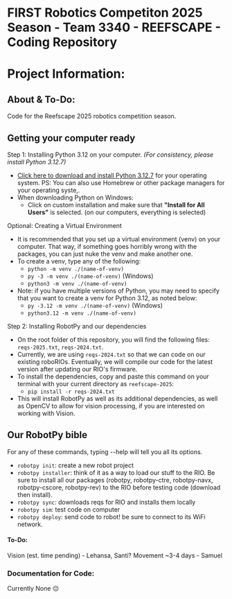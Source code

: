 # FIRST Robotics Competiton 2025 Season - Team 3340 - REEFSCAPE - Coding Repository

# Project Information:

## About & To-Do:
Code for the Reefscape 2025 robotics competition season.


## Getting your computer ready
Step 1: Installing Python 3.12 on your computer. _(For consistency, please install Python 3.12.7)_

- [Click here to download and install Python 3.12.7](https://www.python.org/downloads/release/python-3127/) for your operating system. PS: You can also use Homebrew or other package managers for your operating syste,.
- When downloading Python on Windows:
    - Click on custom installation and make sure that **"Install for All Users"** is selected. (on our computers, everything is selected)

Optional: Creating a Virtual Environment 
- It is recommended that you set up a virtual environment (venv) on your computer. That way, if something goes horribly wrong with the packages, you can just nuke the venv and make another one.
- To create a venv, type any of the following: 
    - `python -m venv ./(name-of-venv)`
    - `py -3 -m venv ./(name-of-venv)` (Windows)
    - `python3 -m venv ./(name-of-venv)`
- Note: if you have multiple versions of Python, you may need to specify that you want to create a venv for Python 3.12, as noted below:
    - `py -3.12 -m venv ./(name-of-venv)` (Windows)
    - `python3.12 -m venv ./(name-of-venv)`


Step 2: Installing RobotPy and our dependencies
- On the root folder of this repository, you will find the following files: `reqs-2025.txt`, `reqs-2024.txt`.
- Currently, we are using `reqs-2024.txt` so that we can code on our existing roboRIOs. Eventually, we will compile our code for the latest version after updating our RIO's firmware.
- To install the dependencies, copy and paste this command on your terminal with your current directory as `reefscape-2025`:
    - `pip install -r reqs-2024.txt`
- This will install RobotPy as well as its additional dependencies, as well as OpenCV to allow for vision processing, if you are interested on working with Vision.


## Our RobotPy bible
For any of these commands, typing --help will tell you all its options. 
- `robotpy init`: create a new robot project
- `robotpy installer`: think of it as a way to load our stuff to the RIO. Be sure to install all our packages (robotpy, robotpy-ctre, robotpy-navx, robotpy-cscore, robotpy-rev) to the RIO before testing code (download then install).
- `robotpy sync`: downloads reqs for RIO and installs them locally
- `robotpy sim`: test code on computer
- `robotpy deploy`: send code to robot! be sure to connect to its WiFi network.


#### To-Do:
Vision (est. time pending) - Lehansa, Santi?
Movement ~3-4 days - Samuel

### Documentation for Code:

Currently None :pensive:
